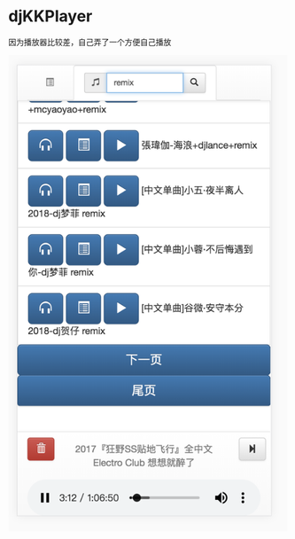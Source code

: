 # djKKPlayer
因为播放器比较差，自己弄了一个方便自己播放


![屏幕截图](https://github.com/qidizi/djKKPlayer/raw/master/screenShot.png)


